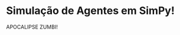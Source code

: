 # Simulação de Agentes em SimPy!

APOCALIPSE ZUMBI!

<!--- desenvolver o texto a partir do tutorial dos zumbis:

http://repast.sourceforge.net/docs/ReLogoGettingStarted.pdf

https://prezi.com/uzhtjqqk9mdr/agent-based-simulation-tutorial-repast/

--->